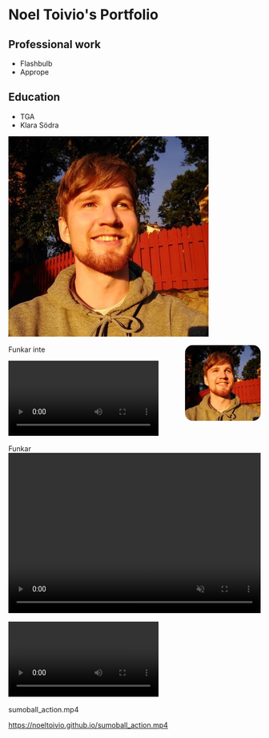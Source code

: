 # Noel Toivio's Portfolio

## Professional work
- Flashbulb
- Apprope

## Education
- TGA
- Klara Södra


![Picture of Noel Toivio](noeltoivio.jpg)

<img src="noeltoivio.jpg" alt="Image of Noel Toivio" width="30%" height="" style="float:right; border-radius: 10%; margin: 0 0 15px 15px;">

<!-->Funkar inte<!-->

![Video of sumo ball](sumoball_action.mp4) 

<!-->Funkar<!-->

<video muted="" autoplay="" controls="" loop="" height="320px" style="max-width:100%;">
    <source src="sumoball_action.mp4" type="video/mp4">
</video>

<video controls src="sumoball_action.mp4" title="Video of Sumo Ball"></video>

sumoball_action.mp4

https://noeltoivio.github.io/sumoball_action.mp4

<!-- Detta är en kommentar!>